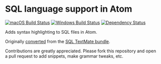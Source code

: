 # SQL language support in Atom
[![macOS Build Status](https://travis-ci.org/atom/language-sql.svg?branch=master)](https://travis-ci.org/atom/language-sql)
[![Windows Build Status](https://ci.appveyor.com/api/projects/status/ji31ouk5ehs4jdu1/branch/master?svg=true)](https://ci.appveyor.com/project/Atom/language-sql/branch/master)
[![Dependency Status](https://david-dm.org/atom/language-sql.svg)](https://david-dm.org/atom/language-sql)

Adds syntax highlighting to SQL files in Atom.

Originally [converted](http://flight-manual.atom.io/hacking-atom/sections/converting-from-textmate) from the [SQL TextMate bundle](https://github.com/textmate/sql.tmbundle).

Contributions are greatly appreciated. Please fork this repository and open a pull request to add snippets, make grammar tweaks, etc.
